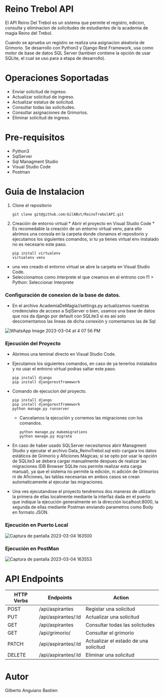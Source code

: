# Reino Trebol API
El API Reino Del Trebol es un sistema que permite el registro, edicion, consulta y eliminacion de solicitudes de estudiantes de la academia de magia Reino del Trebol. 

Cuando se aprueba un registro se realiza una asignacion aleatoria de Grimorio. Se desarrollo con Python3 y Django Rest Framework, usa como motor de base de datos SQL Server (tambien contiene la opción de usar SQLite, el cual se uso para a etapa de desarrollo).

# Operaciones Soportadas

* Enviar solicitud de ingreso.
* Actualizar solicitud de ingreso.
* Actualizar estatus de solicitud.
* Consultar todas las solicitudes.
* Consultar asignaciones de Grimorios.
* Eliminar solicitud de ingreso.

# Pre-requisitos 

* Python3
* SqlServer
* Sql Managment Studio
* Visual Studio Code
* Postman

# Guia de Instalacion
  1. Clone el repositorio 
  
     ```
     git clone git@github.com:GilABst/ReinoTrebolAPI.git
     ```
     
  2. Creación de entorno virtual
    * Abrir el proyecto en Visual Studio Code
    * Es recomedable la creación de un entorno virtual venv, para ello abrimos una consola en la carpeta donde clonamos el repositorio y ejecutamos los siguientes comandos, si tu ya tienes virtual env instalado no es necesario este paso.

     ```
     pip install virtualenv
     virtualenv venv
     ```
     
  
   * una ves creado el entorno virtual se abre la carpeta en Visual Studio Code.
   * Seleccionamos como interprete el que creamos en el entrono con f1 > Python: Seleccionar Interprete
    
  ### Configuración de conexion de la base de datos.
  
  * En el archivo AcademiaDeMagia//settings.py actualizamos nuestras credenciales de acceso a SqlServer o bien, usamos una base de datos que nos da django por default con SQLite3 si es asi solo descomentamos las lineas de dicha conexión y comentamos las de Sql

![WhatsApp Image 2023-03-04 at 4 07 56 PM](https://user-images.githubusercontent.com/61305491/222931482-664ed270-aed5-49e2-8ce7-5c40d49ff02a.jpeg)

### Ejecución del Proyecto

* Abrimos una teminal directo en Visual Studio Code.
* Ejecutamos los siguientes comandos, en caso de ya tenerlos instalados y no usar el entrono virtual podras saltar este paso.
     ```
     pip install django
     pip install djangorestframework
     ```

* Comando de ejecucion del proyecto.
     ```
     pip install django
     pip install djangorestframework
     python manage.py runserver 
     ```
  * Cancelamos la ejecución y corremos las migraciones con los comandos.

     ```
     python manage.py makemigrations
     python manage.py migrate
     ```
* En caso de haber usado SQLServer necesitamos abrir Managment Studio y ejecutar el archivo Data_ReinoTrebol.sql esto cargara los datos estáticos de Grimorio y Aficiones Mágicas; si se opto por usar la opción de SQLite3 se debera cargar manualmente despues de realizar las migraciones (DB Browser SQLite nos permite realizar esta carga manual), ya que el sistema no permite la edición, ni adición de Grimorios ni de Aficiones, las tablas necesarias en ambos casos se crean automaticamente al ejecutar las migraciones.

* Una ves ejecutandose el proyecto tendremos dos maneras de utilizarlo la primera de ellas localmente mediante la interfaz dada en el puerto que indique la ejecución generalmente en la dirección localhost:8000, la segunda de ellas mediante Postman enviando parametros como Body en formato JSON.

### Ejecución en Puerto Local

![Captura de pantalla 2023-03-04 163500](https://user-images.githubusercontent.com/61305491/222931572-c8e1ed6b-c48e-4d26-8a85-ea8d3ed08239.jpg)

### Ejecución en PostMan

![Captura de pantalla 2023-03-04 163553](https://user-images.githubusercontent.com/61305491/222931600-7c458522-df20-4612-8578-72c15c4d9426.jpg)

# API Endpoints

| HTTP Verbs | Endpoints | Action |
| --- | --- | --- |
| POST | /api/aspirantes | Registar una solicitud |
| PUT | /api/aspirantes/:Id  | Actualizar una solicitud |
| GET | /api/aspirantes | Consultar todas las solictudes |
| GET | /api/grimorio/| Consultar el grimorio |
| PATCH | /api/aspirantes/:Id | Actualizar el estado de una solicitud |
| DELETE | /api/aspirantes/:Id | Eliminar una solicitud |

# Autor
  
  Gilberto Anguiano Bastien

